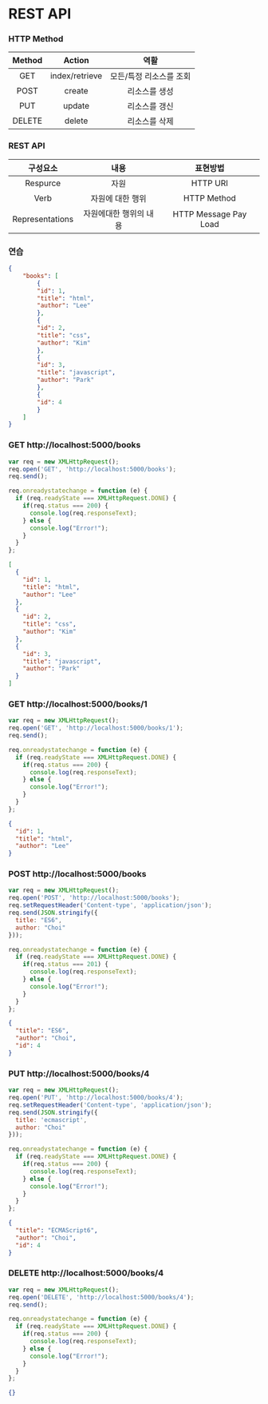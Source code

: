 # REST API

### HTTP Method
| Method | Action | 역활 |
|:------:|:------:|:------:|
| GET | index/retrieve | 모든/특정 리소스를 조회 |
| POST | create | 리소스를 생성 |
| PUT | update | 리소스를 갱신 |
| DELETE | delete | 리소스를 삭제 |

### REST API
| 구성요소 | 내용 | 표현방법 |
|:------:|:------:|:------:|
| Respurce| 자원 | HTTP URI |
| Verb | 자원에 대한 행위 | HTTP Method |
| Representations | 자원에대한 행위의 내용 | HTTP Message Pay Load |

### 연습

```JSON
{
    "books": [
        {
        "id": 1,
        "title": "html",
        "author": "Lee"
        },
        {
        "id": 2,
        "title": "css",
        "author": "Kim"
        },
        {
        "id": 3,
        "title": "javascript",
        "author": "Park"
        },
        {
        "id": 4
        }
    ]
}
```
### GET http://localhost:5000/books

```javascript
var req = new XMLHttpRequest();
req.open('GET', 'http://localhost:5000/books');
req.send();

req.onreadystatechange = function (e) {
  if (req.readyState === XMLHttpRequest.DONE) {
    if(req.status === 200) {
      console.log(req.responseText);
    } else {
      console.log("Error!");
    }
  }
};
```

```JSON
[
  {
    "id": 1,
    "title": "html",
    "author": "Lee"
  },
  {
    "id": 2,
    "title": "css",
    "author": "Kim"
  },
  {
    "id": 3,
    "title": "javascript",
    "author": "Park"
  }
]
```

### GET http://localhost:5000/books/1

```javascript
var req = new XMLHttpRequest();
req.open('GET', 'http://localhost:5000/books/1');
req.send();

req.onreadystatechange = function (e) {
  if (req.readyState === XMLHttpRequest.DONE) {
    if(req.status === 200) {
      console.log(req.responseText);
    } else {
      console.log("Error!");
    }
  }
};
```

```JSON
{
  "id": 1,
  "title": "html",
  "author": "Lee"
}
```

### POST http://localhost:5000/books

```javascript
var req = new XMLHttpRequest();
req.open('POST', 'http://localhost:5000/books');
req.setRequestHeader('Content-type', 'application/json');
req.send(JSON.stringify({
  title: "ES6",
  author: "Choi"
}));

req.onreadystatechange = function (e) {
  if (req.readyState === XMLHttpRequest.DONE) {
    if(req.status === 201) {
      console.log(req.responseText);
    } else {
      console.log("Error!");
    }
  }
};
```

```JSON
{
  "title": "ES6",
  "author": "Choi",
  "id": 4
}
```

### PUT http://localhost:5000/books/4

```javascript
var req = new XMLHttpRequest();
req.open('PUT', 'http://localhost:5000/books/4');
req.setRequestHeader('Content-type', 'application/json');
req.send(JSON.stringify({
  title: 'ecmascript',
  author: "Choi"
}));

req.onreadystatechange = function (e) {
  if (req.readyState === XMLHttpRequest.DONE) {
    if(req.status === 200) {
      console.log(req.responseText);
    } else {
      console.log("Error!");
    }
  }
};
```

```JSON
{
  "title": "ECMAScript6",
  "author": "Choi",
  "id": 4
}
```

### DELETE http://localhost:5000/books/4

```javascript
var req = new XMLHttpRequest();
req.open('DELETE', 'http://localhost:5000/books/4');
req.send();

req.onreadystatechange = function (e) {
  if (req.readyState === XMLHttpRequest.DONE) {
    if(req.status === 200) {
      console.log(req.responseText);
    } else {
      console.log("Error!");
    }
  }
};
```

```JSON
{}
```
